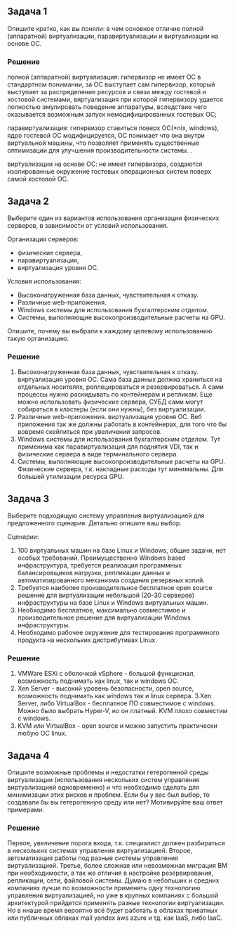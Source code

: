 ## Задача 1

Опишите кратко, как вы поняли: в чем основное отличие полной (аппаратной) виртуализации, паравиртуализации и виртуализации на основе ОС.

### Решение

полной (аппаратной) виртуализация:
гипервизор не имеет ОС в стандартном понимании, за ОС выступает сам гипервизор, который выступает за распределение ресурсов и связи между гостевой и хостовой системами, виртуализация при которой гипервизору удается полностью эмулировать поведение аппаратуры, вследствие чего оказывается возможным запуск немодифицированных гостевых ОС; 

паравиртуализация:
гипервизор ставиться поверх ОС(*nix, windows), ядро гостевой ОС модифицируется, ОС понимает что она внутри виртуальной машины, что позволяет применять существенные оптимизации для улучшения производительности системы. .

виртуализации на основе ОС:
не имеет гипервизора, создаются изолированные окружение гостевых операционных систем поверх самой хостовой ОС.


## Задача 2

Выберите один из вариантов использования организации физических серверов, в зависимости от условий использования.

Организация серверов:
- физические сервера,
- паравиртуализация,
- виртуализация уровня ОС.

Условия использования:
- Высоконагруженная база данных, чувствительная к отказу.
- Различные web-приложения.
- Windows системы для использования бухгалтерским отделом.
- Системы, выполняющие высокопроизводительные расчеты на GPU.

Опишите, почему вы выбрали к каждому целевому использованию такую организацию.

### Решение

1) Высоконагруженная база данных, чувствительная к отказу. виртуализация уровня ОС. Сама база данных должна храниться на отдельных носителях, реплецироваться и резервироваться. А сами процессы нужно раскидывать по контейнерам и репликам. Еще можно использовать физические сервера, СУБД сами могут собираться в кластеры (если они нужны), без виртуализации.
2) Различные web-приложения. виртуализация уровня ОС. Веб приложения так же должны работать в контейнерах, для того что бы вовремя скейлиться при увеличении запросов.
3) Windows системы для использования бухгалтерским отделом. Тут применима как паравиртуализация для поднятия VDI, так и физические сервера в виде терминального сервера.
4) Системы, выполняющие высокопроизводительные расчеты на GPU. Физические сервера, т.к. накладные расходы тут минимальны. Для большей утилизации ресурса GPU.

## Задача 3

Выберите подходящую систему управления виртуализацией для предложенного сценария. Детально опишите ваш выбор.

Сценарии:
1. 100 виртуальных машин на базе Linux и Windows, общие задачи, нет особых требований. 
Преимущественно Windows based инфраструктура, требуется реализация программных балансировщиков нагрузки, 
репликации данных и автоматизированного механизма создания резервных копий.
2. Требуется наиболее производительное бесплатное open source решение для виртуализации небольшой (20-30 серверов) инфраструктуры на базе Linux и Windows виртуальных машин.
3. Необходимо бесплатное, максимально совместимое и производительное решение для виртуализации Windows инфраструктуры.
4. Необходимо рабочее окружение для тестирования программного продукта на нескольких дистрибутивах Linux.

### Решение
1. VMWare ESXi с оболочкой vSphere - большой функционал, возможность поднимать как linux, так и windows ОС.
2. Xen Server - высокий уровень безопасности, open source, возможность поднимать как windows так и linux сервера.
3.Xen Server, либо VirtualBox - бесплатное ПО совместимое с windows. Можно было выбрать Hyper-V, но он платный. KVM плохо совместим с windows.
4. KVM или VirtualBox - open source и можно запустить практически любую ОС linux.

## Задача 4

Опишите возможные проблемы и недостатки гетерогенной среды виртуализации (использования нескольких систем управления виртуализацией одновременно)
и что необходимо сделать для минимизации этих рисков и проблем. Если бы у вас был выбор, то создавали бы вы гетерогенную среду или нет? Мотивируйте ваш ответ примерами.

### Решение
Первое, увеличение порога входа, т.к. специалист должен разбираться в нескольких системах управления виртуализацией.
Второе, автоматизация работы под разные системы управления виртуализацией.
Третье, более сложная или невозможная миграция ВМ при необходимости, а так же отличия в настройке резервирования, репликации, сети, файловой системы.
Думаю в небольших и средних компаниях лучше по возможности применять одну технологию управления виртуализацией, но уже в крупных компаниях с большой архитектурой прийдется применять 
разные технологии виртуализации. Но в ннаше время вероятно всё будет работать в облаках приватных или публичных облаках mail yandex aws azure и тд. как IaaS, либо IaaC.



